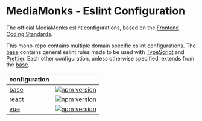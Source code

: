 # MediaMonks - Eslint Configuration

The official MediaMonks eslint configurations, based on the [Frontend Coding Standards](https://github.com/mediamonks/frontend-coding-standards).

This mono-repo contains multiple domain specific eslint configurations.
The [base](https://github.com/mediamonks/eslint-config/tree/main/configs/base) contains general eslint rules made to be used with [TypeScript](https://www.typescriptlang.org/) and [Prettier](https://prettier.io/). Each other configuration, unless otherwise specified, extends from the [base](https://github.com/mediamonks/eslint-config/tree/main/configs/eslint-config-base).

| configuration                                                                               |                                                                                                                                                  |
| ------------------------------------------------------------------------------------------- | ------------------------------------------------------------------------------------------------------------------------------------------------ |
| [base](https://github.com/mediamonks/eslint-config/tree/main/configs/base)   | [![npm version](https://badge.fury.io/js/%40mediamonks%2Feslint-config-base.svg)](https://badge.fury.io/js/%40mediamonks%2Feslint-config-base)   |
| [react](https://github.com/mediamonks/eslint-config/tree/main/configs/react) | [![npm version](https://badge.fury.io/js/%40mediamonks%2Feslint-config-react.svg)](https://badge.fury.io/js/%40mediamonks%2Feslint-config-react) |
| [vue](https://github.com/mediamonks/eslint-config/tree/main/configs/vue)     | [![npm version](https://badge.fury.io/js/%40mediamonks%2Feslint-config-vue.svg)](https://badge.fury.io/js/%40mediamonks%2Feslint-config-vue)     |
